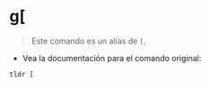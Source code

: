 # g[

> Este comando es un alias de `[`.

- Vea la documentación para el comando original:

`tldr [`

